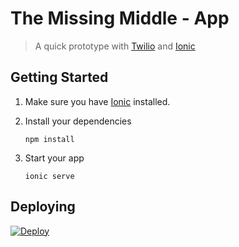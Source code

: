 # The Missing Middle - App


> A quick prototype with [Twilio](https://www.twilio.com) and [Ionic](https://ionicframework.com)


## Getting Started

1. Make sure you have [Ionic](https://ionicframework.com) installed.
2. Install your dependencies
    
    ```
    npm install
    ```

3. Start your app
    
    ```
    ionic serve
    ```

## Deploying

[![Deploy](https://www.herokucdn.com/deploy/button.svg)](https://heroku.com/deploy?template=https://github.com/lordvkrum/themissingmiddle-app)
